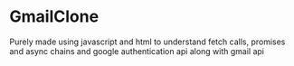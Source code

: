 # GmailClone
Purely made using javascript and html to understand fetch calls, promises and async chains and google authentication api along with gmail api
